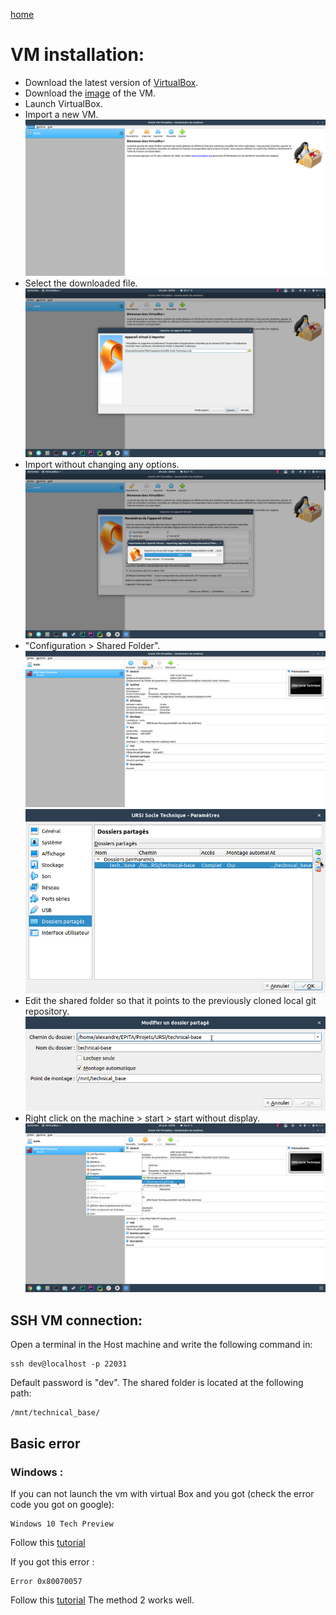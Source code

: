 [home](../index.md)

# VM installation:

- Download the latest version of [VirtualBox](https://www.virtualbox.org/).
- Download the [image](https://drive.google.com/file/d/1m7IjvIiYe3n18jPupgxcfHy7d2l2Swg7/view?usp=sharing) of the VM.
- Launch VirtualBox.
- Import a new VM.
![newVM](./images/newVM.png)
- Select the downloaded file.
![dlfile](./images/select_dl_file.png)
- Import without changing any options.
![import](./images/import.png)
- "Configuration > Shared Folder".
![config](./images/configuration.png)
![sharedFolder](./images/shared_folder.png)
- Edit the shared folder so that it points to the previously cloned local git repository.
![link](./images/link.png)
- Right click on the machine > start > start without display.
![start](./images/start.png)

## SSH VM connection:

Open a terminal in the Host machine and write the following command in:
```
ssh dev@localhost -p 22031
```
Default password is "dev".
The shared folder is located at the following path: 
```
/mnt/technical_base/
```
## Basic error

### Windows :

If you can not launch the vm with virtual Box and you got (check the error code you got on google):
```
Windows 10 Tech Preview
```
Follow this [tutorial](https://appuals.com/fix-hypervisor-is-not-running-error-on-windows-10/)

If you got this error :
```
Error 0x80070057
```

Follow this [tutorial](https://appuals.com/windows-update-error-0x80070057-fix/)
The method 2 works well.
